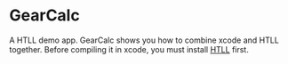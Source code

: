 GearCalc
========

A HTLL demo app. GearCalc shows you how to combine xcode and HTLL
together. Before compiling it in xcode, you must install
[HTLL](https://github.com/titan/htll) first.
